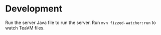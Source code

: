 # Development

Run the server Java file to run the server. Run `mvn fizzed-watcher:run` to watch TeaVM files.
